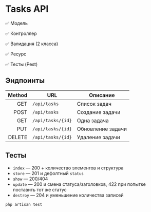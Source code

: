 # Tasks API

✅ Модель

✅ Контроллер

✅ Валидация (2 класса)

✅ Ресурс

✅ Тесты (Pest)

## Эндпоинты
| Method | URL               | Описание               |
|-------:|-------------------|------------------------|
| GET    | `/api/tasks`      | Список задач           |
| POST   | `/api/tasks`      | Создание задачи        |
| GET    | `/api/tasks/{id}` | Одна задача            |
| PUT    | `/api/tasks/{id}` | Обновление задачи      |
| DELETE | `/api/tasks/{id}` | Удаление задачи        |

## Тесты
- `index` — 200 + количество элементов и структура
- `store` — 201 и дефолтный `status`
- `show` — 200/404
- `update` — 200 и смена статуса/заголовков, 422 при попытке поставить тот же статус
- `destroy` — 204 и уменьшение количества записей

```bash
php artisan test
```
